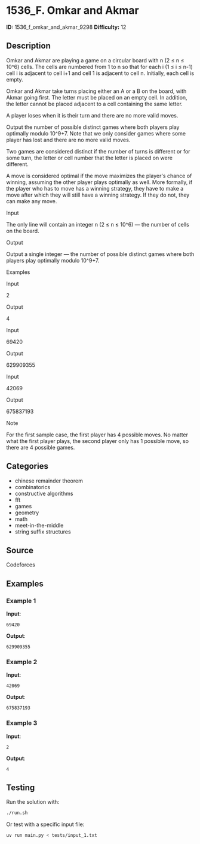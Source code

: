 # 1536_F. Omkar and Akmar

**ID:** 1536_f_omkar_and_akmar_9298
**Difficulty:** 12

## Description

Omkar and Akmar are playing a game on a circular board with n (2 ≤ n ≤ 10^6) cells. The cells are numbered from 1 to n so that for each i (1 ≤ i ≤ n-1) cell i is adjacent to cell i+1 and cell 1 is adjacent to cell n. Initially, each cell is empty.

Omkar and Akmar take turns placing either an A or a B on the board, with Akmar going first. The letter must be placed on an empty cell. In addition, the letter cannot be placed adjacent to a cell containing the same letter.

A player loses when it is their turn and there are no more valid moves.

Output the number of possible distinct games where both players play optimally modulo 10^9+7. Note that we only consider games where some player has lost and there are no more valid moves.

Two games are considered distinct if the number of turns is different or for some turn, the letter or cell number that the letter is placed on were different.

A move is considered optimal if the move maximizes the player's chance of winning, assuming the other player plays optimally as well. More formally, if the player who has to move has a winning strategy, they have to make a move after which they will still have a winning strategy. If they do not, they can make any move.

Input

The only line will contain an integer n (2 ≤ n ≤ 10^6) — the number of cells on the board.

Output

Output a single integer — the number of possible distinct games where both players play optimally modulo 10^9+7.

Examples

Input


2


Output


4


Input


69420


Output


629909355


Input


42069


Output


675837193

Note

For the first sample case, the first player has 4 possible moves. No matter what the first player plays, the second player only has 1 possible move, so there are 4 possible games.

## Categories

- chinese remainder theorem
- combinatorics
- constructive algorithms
- fft
- games
- geometry
- math
- meet-in-the-middle
- string suffix structures

## Source

Codeforces

## Examples

### Example 1

**Input**:
```
69420
```

**Output**:
```
629909355
```

### Example 2

**Input**:
```
42069
```

**Output**:
```
675837193
```

### Example 3

**Input**:
```
2
```

**Output**:
```
4
```


## Testing

Run the solution with:

```bash
./run.sh
```

Or test with a specific input file:

```bash
uv run main.py < tests/input_1.txt
```
